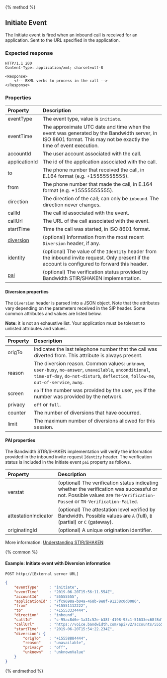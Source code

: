 {% method %}
## Initiate Event

The Initiate event is fired when an inbound call is received for an application. Sent to the URL specified in the application.

### Expected response

```http
HTTP/1.1 200
Content-Type: application/xml; charset=utf-8

<Response>
    <!-- BXML verbs to process in the call -->
</Response>
```

### Properties
| Property          | Description |
|:------------------|:------------|
| eventType         | The event type, value is `initiate`. |
| eventTime         | The approximate UTC date and time when the event was generated by the Bandwidth server, in ISO 8601 format. This may not be exactly the time of event execution. |
| accountId         | The user account associated with the call. |
| applicationId     | The id of the application associated with the call. |
| to                | The phone number that received the call, in E.164 format (e.g. +15555555555). |
| from              | The phone number that made the call, in E.164 format (e.g. +15555555555). |
| direction         | The direction of the call; can only be `inbound`. The direction never changes. |
| callId            | The call id associated with the event. |
| callUrl           | The URL of the call associated with the event. |
| startTime         | Time the call was started, in ISO 8601 format. |
| [diversion](#diversion-properties) | (optional) Information from the most recent `Diversion` header, if any. |
| identity			| (optional) The value of the `Identity` header from the inbound invite request. Only present if the account is configured to forward this header. |
| [pai](#pai-properties) | (optional) The verification status provided by Bandwidth STIR/SHAKEN implementation. |

#### Diversion properties

The `Diversion` header is parsed into a JSON object. Note that the attributes vary depending on the parameters received in the SIP header. Some common attributes and values are listed below.

**Note:** it is not an exhaustive list. Your application must be tolerant to unlisted attributes and values.

| Property  | Description |
|:----------|:------------|
| origTo 	| Indicates the last telephone number that the call was diverted from. This attribute is always present.
| reason 	| The diversion reason. Common values: `unknown`, `user-busy`, `no-answer`, `unavailable`, `unconditional`, `time-of-day`, `do-not-disturb`, `deflection`, `follow-me`, `out-of-service`, `away`.
| screen 	| `no` if the number was provided by the user, `yes` if the number was provided by the network.
| privacy 	| `off` or `full`.
| counter 	| The number of diversions that have occurred.
| limit 	| The maximum number of diversions allowed for this session.

#### PAI properties

The Bandwidth STIR/SHAKEN implementation will verify the information provided in the inbound invite request `Identity` header. The verification status is included in the Initiate event `pai` property as follows.

| Property          | Description |
|:------------------|:------------|
| verstat | (optional) The verification status indicating whether the verification was successful or not. Possible values are `TN-Verification-Passed` or `TN-Verification-Failed`. |
| attestationIndicator | (optional) The attestation level verified by Bandwidth. Possible values are `A` (full), `B` (partial) or `C` (gateway). |
| originatingId | (optional) A unique origination identifier. |

More information: [Understanding STIR/SHAKEN](https://www.bandwidth.com/regulations/stir-shaken)

{% common %}

#### Example: Initiate event with Diversion information

```
POST http://[External server URL]
```

```json
{
	"eventType"     : "initiate",
	"eventTime"     : "2019-06-20T15:56:11.554Z",
	"accountId"     : "55555555",
	"applicationId" : "7fc9698a-b04a-468b-9e8f-91238c0d0086",
	"from"          : "+15551112222",
	"to"            : "+15553334444",
	"direction"     : "inbound",
	"callId"        : "c-95ac8d6e-1a31c52e-b38f-4198-93c1-51633ec68f8d",
	"callUrl"       : "https://voice.bandwidth.com/api/v2/accounts/55555555/calls/c-95ac8d6e-1a31c52e-b38f-4198-93c1-51633ec68f8d",
	"startTime"     : "2019-06-20T15:54:22.234Z",
	"diversion": {
		"origTo"    : "+15558884444",
		"reason"    : "unavailable",
		"privacy"   : "off",
		"unknown"   : "unknownValue"
	}
}
```

{% endmethod %}

